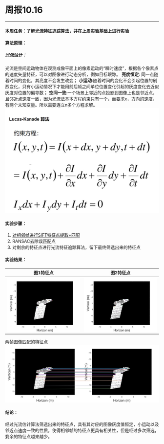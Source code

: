 # 周报10.16
---

#### 本周任务：了解光流特征追踪算法，并在上周实验基础上进行实验

#### 算法原理：
##### 光流估计：
光流是空间运动物体在观测成像平面上的像素运动的“瞬时速度”，根据各个像素点的速度矢量特征，可以对图像进行动态分析，例如目标跟踪。
**亮度恒定**: 同一点随着时间的变化，其亮度不会发生改变；
**小运动**:随着时间的变化不会引起位置的剧烈变化，只有小运动情况下才能用前后帧之间单位位置变化引起的灰度变化去近似灰度对位置的偏导数；
**空间一致**:一个场景上邻近的点投影到图像上也是邻近点，且邻近点速度一致，因为光流法基本方程约束只有一个，而要求x，方向的速度，有两个未知变量。所以需要连立n多个方程求解。
![Alt text](image/image.png)

#### 实验步骤：
1. [对相邻帧进行SIFT特征点提取+匹配](https://blog.csdn.net/DeerDolphin/article/details/104727258?ops_request_misc=%257B%2522request%255Fid%2522%253A%2522169746797016800225513813%2522%252C%2522scm%2522%253A%252220140713.130102334..%2522%257D&request_id=169746797016800225513813&biz_id=0&utm_medium=distribute.pc_search_result.none-task-blog-2~all~top_positive~default-1-104727258-null-null.142^v96^pc_search_result_base6&utm_term=sift%E7%89%B9%E5%BE%81%E5%8C%B9%E9%85%8D&spm=1018.2226.3001.4187)
2. RANSAC去除误匹配点
3. 对剩余的特征点进行光流特征追踪算法，留下最终筛选出来的特征点

#### 实验结果：

|图1特征点|图2特征点|
|---|---|
|![](image/Points_image_2.jpg)|![](image/Points_image_3.jpg)|

两帧图像匹配的特征点
![](image/Matches_1_to_2.jpg)

#### 结论：
经过光流估计算法筛选出来的特征点，具有其对应的图像灰度值恒定，小运动以及邻近点速度一致的性质，使得相邻帧的特征点更具有相关性，但是经过多次筛选，剩余的特征点越来越少。

